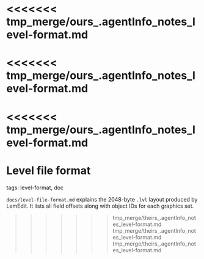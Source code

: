<<<<<<< tmp_merge/ours_.agentInfo_notes_level-format.md
=======
<<<<<<< tmp_merge/ours_.agentInfo_notes_level-format.md
=======
<<<<<<< tmp_merge/ours_.agentInfo_notes_level-format.md
=======
# Level file format

tags: level-format, doc

`docs/level-file-format.md` explains the 2048-byte `.lvl` layout produced by LemEdit. It lists all field offsets along with object IDs for each graphics set.
>>>>>>> tmp_merge/theirs_.agentInfo_notes_level-format.md
>>>>>>> tmp_merge/theirs_.agentInfo_notes_level-format.md
>>>>>>> tmp_merge/theirs_.agentInfo_notes_level-format.md
